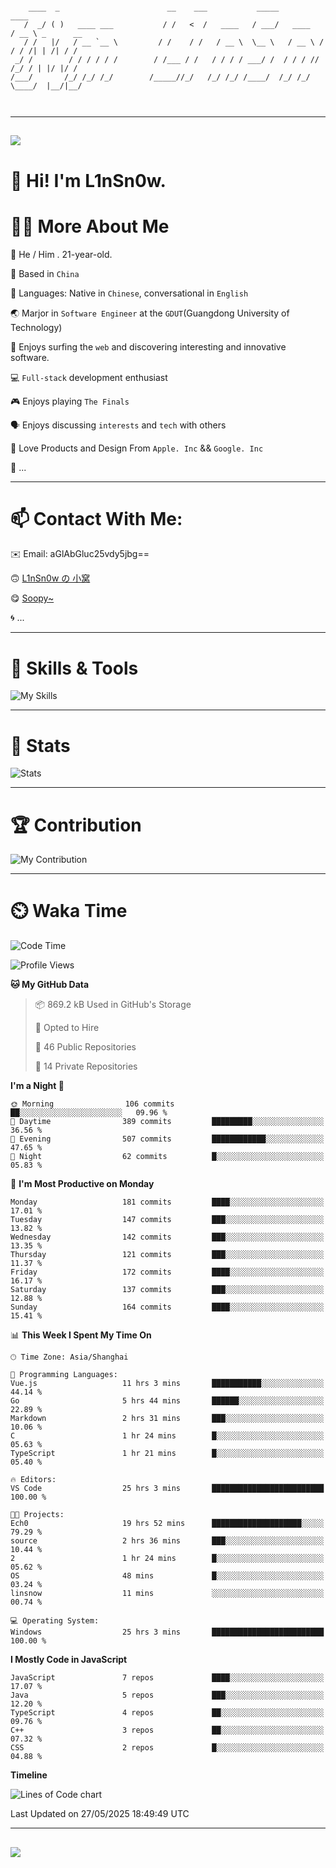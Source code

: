 ```

    ____  _                        __    ___           _____           ____           
   /  _/ ( )   ____ ___           / /   <  /   ____   / ___/   ____   / __ \ _      __
   / /   |/   / __ `__ \         / /    / /   / __ \  \__ \   / __ \ / / / /| | /| / /
 _/ /        / / / / / /        / /___ / /   / / / / ___/ /  / / / // /_/ / | |/ |/ / 
/___/       /_/ /_/ /_/        /_____//_/   /_/ /_/ /____/  /_/ /_/ \____/  |__/|__/  
                                                                                      
                                          

```

---

##
![](https://raw.githubusercontent.com/lin-snow/lin-snow/output/github-contribution-grid-snake-dark.svg)

# 👋 Hi! I'm L1nSn0w.

# 👨‍💻 More About Me

🤠 He / Him . 21-year-old.

🎈 Based in `China`
  
🤔 Languages: Native in `Chinese`, conversational in `English`

🌏 Marjor in `Software Engineer` at the `GDUT`(Guangdong University of Technology)

🛟 Enjoys surfing the `web` and discovering interesting and innovative software.

💻 `Full-stack` development enthusiast

🎮 Enjoys playing `The Finals`

🗣️ Enjoys discussing `interests` and `tech` with others

👾 Love Products and Design From `Apple. Inc` && `Google. Inc`  

🤪 ...

---

# 📫 Contact With Me:

✉️ Email: aGlAbGluc25vdy5jbg==

🙃 [L1nSn0w の 小窝](https://linsnow.cn)

😋 [Soopy~](https://soopy.cn)

🌀 ...

---

# 🔮 Skills & Tools

![My Skills](/assets/skillicons.svg)

---

# 🍟 Stats

![Stats](https://github-profile-trophy.vercel.app/?username=lin-snow&theme=nord&no-frame=true&column=9)

<!-- <div style="text-align: center;">
    <a href="https://github.com/lin-snow">
        <img align="center" src="https://githubstat.linsnow.cn/api/top-langs/?username=lin-snow&layout=donut&langs_count=8" />
    </a>
    <a href="https://github.com/lin-snow">
        <img align="center" src="https://githubstat.linsnow.cn/api?username=lin-snow&count_private=true&show_icons=true&theme=default&show=reviews,discussions_started,discussions_answered,prs_merged,prs_merged_percentage" />
    </a>
</div> -->

---

# 🏆 Contribution

![My Contribution](https://activitygraph.linsnow.cn/graph?username=lin-snow&theme=github-compact&days=30)

---

# ⏲️ Waka Time

<!--START_SECTION:waka-->
![Code Time](http://img.shields.io/badge/Code%20Time-808%20hrs%2017%20mins-blue)

![Profile Views](http://img.shields.io/badge/Profile%20Views-4-blue)

**🐱 My GitHub Data** 

> 📦 869.2 kB Used in GitHub's Storage 
 > 
> 💼 Opted to Hire
 > 
> 📜 46 Public Repositories 
 > 
> 🔑 14 Private Repositories 
 > 
**I'm a Night 🦉** 

```text
🌞 Morning                106 commits         ██░░░░░░░░░░░░░░░░░░░░░░░   09.96 % 
🌆 Daytime                389 commits         █████████░░░░░░░░░░░░░░░░   36.56 % 
🌃 Evening                507 commits         ████████████░░░░░░░░░░░░░   47.65 % 
🌙 Night                  62 commits          █░░░░░░░░░░░░░░░░░░░░░░░░   05.83 % 
```
📅 **I'm Most Productive on Monday** 

```text
Monday                   181 commits         ████░░░░░░░░░░░░░░░░░░░░░   17.01 % 
Tuesday                  147 commits         ███░░░░░░░░░░░░░░░░░░░░░░   13.82 % 
Wednesday                142 commits         ███░░░░░░░░░░░░░░░░░░░░░░   13.35 % 
Thursday                 121 commits         ███░░░░░░░░░░░░░░░░░░░░░░   11.37 % 
Friday                   172 commits         ████░░░░░░░░░░░░░░░░░░░░░   16.17 % 
Saturday                 137 commits         ███░░░░░░░░░░░░░░░░░░░░░░   12.88 % 
Sunday                   164 commits         ████░░░░░░░░░░░░░░░░░░░░░   15.41 % 
```


📊 **This Week I Spent My Time On** 

```text
🕑︎ Time Zone: Asia/Shanghai

💬 Programming Languages: 
Vue.js                   11 hrs 3 mins       ███████████░░░░░░░░░░░░░░   44.14 % 
Go                       5 hrs 44 mins       ██████░░░░░░░░░░░░░░░░░░░   22.89 % 
Markdown                 2 hrs 31 mins       ███░░░░░░░░░░░░░░░░░░░░░░   10.06 % 
C                        1 hr 24 mins        █░░░░░░░░░░░░░░░░░░░░░░░░   05.63 % 
TypeScript               1 hr 21 mins        █░░░░░░░░░░░░░░░░░░░░░░░░   05.40 % 

🔥 Editors: 
VS Code                  25 hrs 3 mins       █████████████████████████   100.00 % 

🐱‍💻 Projects: 
Ech0                     19 hrs 52 mins      ████████████████████░░░░░   79.29 % 
source                   2 hrs 36 mins       ███░░░░░░░░░░░░░░░░░░░░░░   10.44 % 
2                        1 hr 24 mins        █░░░░░░░░░░░░░░░░░░░░░░░░   05.62 % 
OS                       48 mins             █░░░░░░░░░░░░░░░░░░░░░░░░   03.24 % 
linsnow                  11 mins             ░░░░░░░░░░░░░░░░░░░░░░░░░   00.74 % 

💻 Operating System: 
Windows                  25 hrs 3 mins       █████████████████████████   100.00 % 
```

**I Mostly Code in JavaScript** 

```text
JavaScript               7 repos             ████░░░░░░░░░░░░░░░░░░░░░   17.07 % 
Java                     5 repos             ███░░░░░░░░░░░░░░░░░░░░░░   12.20 % 
TypeScript               4 repos             ██░░░░░░░░░░░░░░░░░░░░░░░   09.76 % 
C++                      3 repos             ██░░░░░░░░░░░░░░░░░░░░░░░   07.32 % 
CSS                      2 repos             █░░░░░░░░░░░░░░░░░░░░░░░░   04.88 % 
```



**Timeline**

![Lines of Code chart](https://raw.githubusercontent.com/lin-snow/lin-snow/main/assets/bar_graph.png)


 Last Updated on 27/05/2025 18:49:49 UTC
<!--END_SECTION:waka-->



---
##
![](./profile-3d-contrib/profile-night-rainbow.svg)

